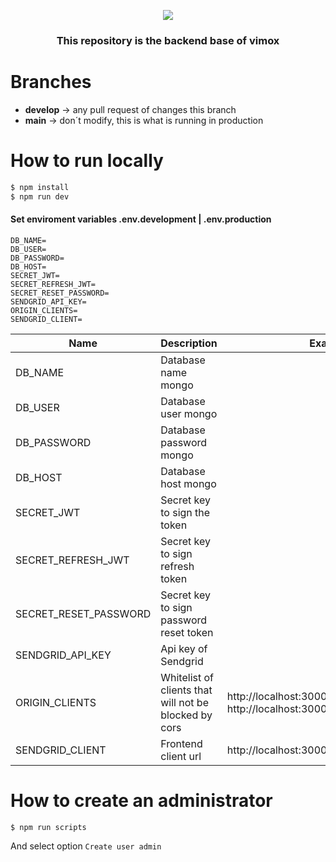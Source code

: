 <p align="center">
  <img src="https://res.cloudinary.com/djiqx3siw/image/upload/v1624480890/Group_17_yk32tr.svg" />
</p>

<h3 align="center">
  This repository is the backend base of vimox
</h3>

# Branches

- **develop** -> any pull request of changes this branch
- **main** -> don´t modify, this is what is running in production

# How to run locally

```bash
$ npm install
$ npm run dev
```

#### Set enviroment variables .env.development | .env.production

```
DB_NAME=
DB_USER=
DB_PASSWORD=
DB_HOST=
SECRET_JWT=
SECRET_REFRESH_JWT=
SECRET_RESET_PASSWORD=
SENDGRID_API_KEY=
ORIGIN_CLIENTS=
SENDGRID_CLIENT=
```

| Name                  | Description                                            | Example                                                              |
|-----------------------|--------------------------------------------------------|----------------------------------------------------------------------|
| DB_NAME               | Database name mongo                                    |                                                                      |
| DB_USER               | Database user mongo                                    |                                                                      |
| DB_PASSWORD           | Database password mongo                                |                                                                      |
| DB_HOST               | Database host mongo                                    |                                                                      |
| SECRET_JWT            | Secret key to sign the token                           |                                                                      |
| SECRET_REFRESH_JWT    | Secret key to sign refresh token                       |                                                                      |
| SECRET_RESET_PASSWORD | Secret key to sign password reset token                |                                                                      |
| SENDGRID_API_KEY      | Api key of Sendgrid                                    |                                                                      |
| ORIGIN_CLIENTS        |  Whitelist of clients that will not be blocked by cors | http://localhost:3000 or http://localhost:3000~http://localhost:4000 |
| SENDGRID_CLIENT       | Frontend client url                                    | http://localhost:3000                                                |


# How to create an administrator
```
$ npm run scripts
```
And select option ```Create user admin```
